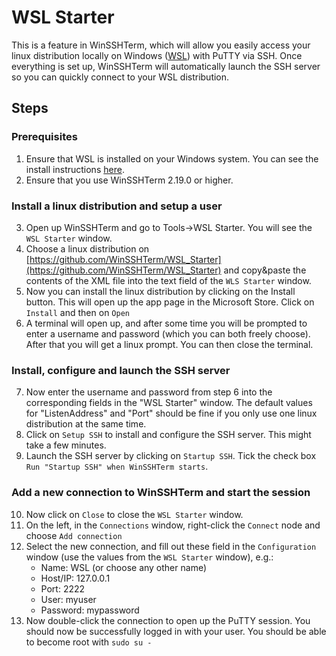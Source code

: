 # WSL Starter
This is a feature in WinSSHTerm, which will allow you easily access your linux distribution locally on Windows ([WSL](https://en.wikipedia.org/wiki/Windows_Subsystem_for_Linux)) with PuTTY via SSH. Once everything is set up, WinSSHTerm will automatically launch the SSH server so you can quickly connect to your WSL distribution.
## Steps
### Prerequisites
1. Ensure that WSL is installed on your Windows system. You can see the install instructions [here](https://docs.microsoft.com/en-us/windows/wsl/install).
2. Ensure that you use WinSSHTerm 2.19.0 or higher.
### Install a linux distribution and setup a user
3. Open up WinSSHTerm and go to Tools->WSL Starter. You will see the `WSL Starter` window.
4. Choose a linux distribution on [https://github.com/WinSSHTerm/WSL_Starter](https://github.com/WinSSHTerm/WSL_Starter) and copy&paste the contents of the XML file into the text field of the `WLS Starter` window.
5. Now you can install the linux distribution by clicking on the Install button. This will open up the app page in the Microsoft Store. Click on `Install` and then on `Open`
6. A terminal will open up, and after some time you will be prompted to enter a username and password (which you can both freely choose). After that you will get a linux prompt. You can then close the terminal.
### Install, configure and launch the SSH server
7. Now enter the username and password from step 6 into the corresponding fields in the "WSL Starter" window. The default values for "ListenAddress" and "Port" should be fine if you only use one linux distribution at the same time.
8. Click on `Setup SSH` to install and configure the SSH server. This might take a few minutes.
9. Launch the SSH server by clicking on `Startup SSH`. Tick the check box `Run "Startup SSH" when WinSSHTerm starts`.
### Add a new connection to WinSSHTerm and start the session
10. Now click on `Close` to close the `WSL Starter` window.
11. On the left, in the `Connections` window, right-click the `Connect` node and choose `Add connection`
12. Select the new connection, and fill out these field in the `Configuration` window (use the values from the `WSL Starter` window), e.g.:
    - Name: WSL (or choose any other name)
    - Host/IP: 127.0.0.1
    - Port: 2222
    - User: myuser
    - Password: mypassword
13. Now double-click the connection to open up the PuTTY session. You should now be successfully logged in with your user. You should be able to become root with `sudo su -`
